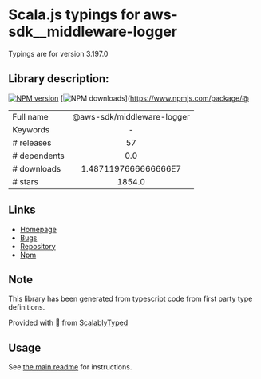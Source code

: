 
# Scala.js typings for aws-sdk__middleware-logger

Typings are for version 3.197.0

## Library description:
[![NPM version](https://img.shields.io/npm/v/@aws-sdk/middleware-logger/latest.svg)](https://www.npmjs.com/package/@aws-sdk/middleware-logger) [![NPM downloads](https://img.shields.io/npm/dm/@aws-sdk/middleware-logger.svg)](https://www.npmjs.com/package/@

|                    |                 |
| ------------------ | :-------------: |
| Full name          | @aws-sdk/middleware-logger |
| Keywords           | - |
| # releases         | 57 |
| # dependents       | 0.0 |
| # downloads        | 1.4871197666666666E7 |
| # stars            | 1854.0 |

## Links
- [Homepage](https://github.com/aws/aws-sdk-js-v3/tree/main/packages/middleware-logger)
- [Bugs](https://github.com/aws/aws-sdk-js-v3/issues)
- [Repository](https://github.com/aws/aws-sdk-js-v3)
- [Npm](https://www.npmjs.com/package/%40aws-sdk%2Fmiddleware-logger)
    


## Note
This library has been generated from typescript code from first party type definitions.

Provided with :purple_heart: from [ScalablyTyped](https://github.com/oyvindberg/ScalablyTyped)

## Usage
See [the main readme](../../readme.md) for instructions.


